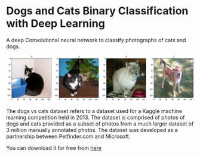 # Dogs and Cats Binary Classification with Deep Learning

A deep Convolutional neural network to classify photographs of cats and dogs.

![](output.png)

The dogs vs cats dataset refers to a dataset used for a Kaggle machine learning competition held in 2013.
The dataset is comprised of photos of dogs and cats provided as a subset of photos from a much larger dataset of 3 million manually annotated photos. The dataset was developed as a partnership between Petfinder.com and Microsoft.

You can download it for free from [here](https://www.kaggle.com/c/dogs-vs-cats/data)
